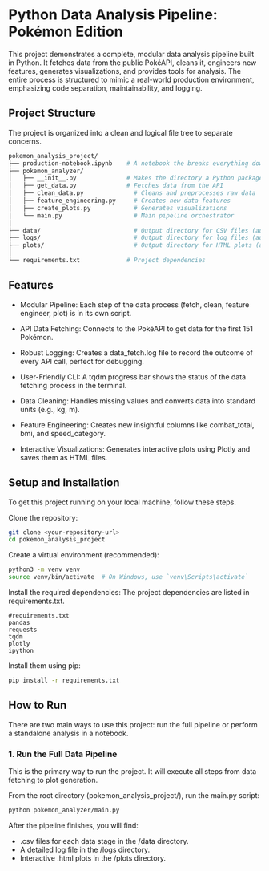# Python Data Analysis Pipeline: Pokémon Edition

This project demonstrates a complete, modular data analysis pipeline built in Python. It fetches data from the public PokéAPI, cleans it, engineers new features, generates visualizations, and provides tools for analysis. The entire process is structured to mimic a real-world production environment, emphasizing code separation, maintainability, and logging.

## Project Structure
The project is organized into a clean and logical file tree to separate concerns.

```bash
pokemon_analysis_project/
├── production-notebook.ipynb    # A notebook the breaks everything down
├── pokemon_analyzer/
│   ├── __init__.py              # Makes the directory a Python package
│   ├── get_data.py              # Fetches data from the API
│   ├── clean_data.py              # Cleans and preprocesses raw data
│   ├── feature_engineering.py     # Creates new data features
│   ├── create_plots.py            # Generates visualizations
│   └── main.py                    # Main pipeline orchestrator
│
├── data/                          # Output directory for CSV files (auto-generated)
├── logs/                          # Output directory for log files (auto-generated)
├── plots/                         # Output directory for HTML plots (auto-generated)
│
└── requirements.txt             # Project dependencies
```

## Features

- Modular Pipeline: Each step of the data process (fetch, clean, feature engineer, plot) is in its own script.

- API Data Fetching: Connects to the PokéAPI to get data for the first 151 Pokémon.

- Robust Logging: Creates a data_fetch.log file to record the outcome of every API call, perfect for debugging.

- User-Friendly CLI: A tqdm progress bar shows the status of the data fetching process in the terminal.

- Data Cleaning: Handles missing values and converts data into standard units (e.g., kg, m).

- Feature Engineering: Creates new insightful columns like combat_total, bmi, and speed_category.

- Interactive Visualizations: Generates interactive plots using Plotly and saves them as HTML files.


## Setup and Installation

To get this project running on your local machine, follow these steps.

Clone the repository:
```bash
git clone <your-repository-url>
cd pokemon_analysis_project
```

Create a virtual environment (recommended):
```bash
python3 -m venv venv
source venv/bin/activate  # On Windows, use `venv\Scripts\activate`
```

Install the required dependencies:
The project dependencies are listed in requirements.txt.
```
#requirements.txt
pandas
requests
tqdm
plotly
ipython
```

Install them using pip:
```bash
pip install -r requirements.txt
```

## How to Run
There are two main ways to use this project: run the full pipeline or perform a standalone analysis in a notebook.

### 1. Run the Full Data Pipeline
This is the primary way to run the project. It will execute all steps from data fetching to plot generation.

From the root directory (pokemon_analysis_project/), run the main.py script:
```bash
python pokemon_analyzer/main.py
```

After the pipeline finishes, you will find:
  - .csv files for each data stage in the /data directory.
  - A detailed log file in the /logs directory.
  - Interactive .html plots in the /plots directory.


